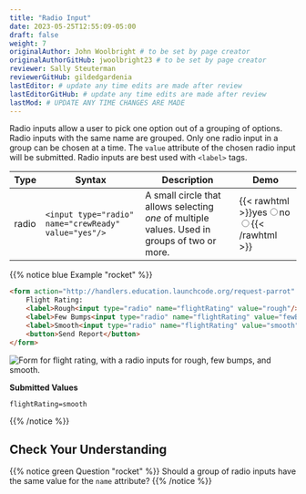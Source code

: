```yaml
---
title: "Radio Input"
date: 2023-05-25T12:55:09-05:00
draft: false
weight: 7
originalAuthor: John Woolbright # to be set by page creator
originalAuthorGitHub: jwoolbright23 # to be set by page creator
reviewer: Sally Steuterman 
reviewerGitHub: gildedgardenia 
lastEditor: # update any time edits are made after review
lastEditorGitHub: # update any time edits are made after review
lastMod: # UPDATE ANY TIME CHANGES ARE MADE
---
```


Radio inputs allow a user to pick one option out of a grouping of options.
Radio inputs with the same name are grouped. Only one radio input in a group
can be chosen at a time. The `value` attribute of the chosen radio input will
be submitted. Radio inputs are best used with `<label>` tags.

| Type  | Syntax                                          | Description                                               | Demo                                              |
|-------|-------------------------------------------------|-----------------------------------------------------------|---------------------------------------------------|
| radio | `<input type="radio" name="crewReady" value="yes"/>` | A small circle that allows selecting *one* of multiple values. Used in groups of two or more. | {{< rawhtml >}}<label>yes<input type="radio" name="crewReady" value="yes"/></label><label>no<input type="radio" name="crewReady" value="no"/></label>{{< /rawhtml >}} |

{{% notice blue Example "rocket" %}}
```html
<form action="http://handlers.education.launchcode.org/request-parrot" method="post">
    Flight Rating:
    <label>Rough<input type="radio" name="flightRating" value="rough"/></label>
    <label>Few Bumps<input type="radio" name="flightRating" value="fewBumps"/></label>
    <label>Smooth<input type="radio" name="flightRating" value="smooth"/></label> 
    <button>Send Report</button>
</form>
```

![Form for flight rating, with a radio inputs for rough, few bumps, and smooth.](pictures/radio-inputs-example.png?classes=border)

**Submitted Values**

```console
flightRating=smooth
```
{{% /notice %}}

## Check Your Understanding

{{% notice green Question "rocket" %}}
Should a group of radio inputs have the same value for the `name` attribute?
{{% /notice %}}